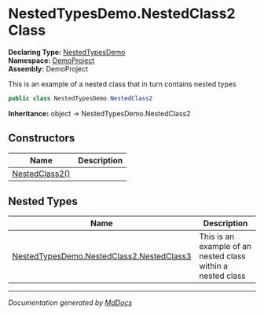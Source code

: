 ﻿<!--  
  <auto-generated>   
    The contents of this file were generated by a tool.  
    Changes to this file may be list if the file is regenerated  
  </auto-generated>   
-->

# NestedTypesDemo.NestedClass2 Class

**Declaring Type:** [NestedTypesDemo](../index.md)  
**Namespace:** [DemoProject](../../index.md)  
**Assembly:** DemoProject

This is an example of a nested class that in turn contains nested types

```csharp
public class NestedTypesDemo.NestedClass2
```

**Inheritance:** object → NestedTypesDemo.NestedClass2

## Constructors

| Name                                    | Description |
| --------------------------------------- | ----------- |
| [NestedClass2()](constructors/index.md) |             |

## Nested Types

| Name                                                               | Description                                                 |
| ------------------------------------------------------------------ | ----------------------------------------------------------- |
| [NestedTypesDemo.NestedClass2.NestedClass3](NestedClass3/index.md) | This is an example of an nested class within a nested class |

___

*Documentation generated by [MdDocs](https://github.com/ap0llo/mddocs)*
